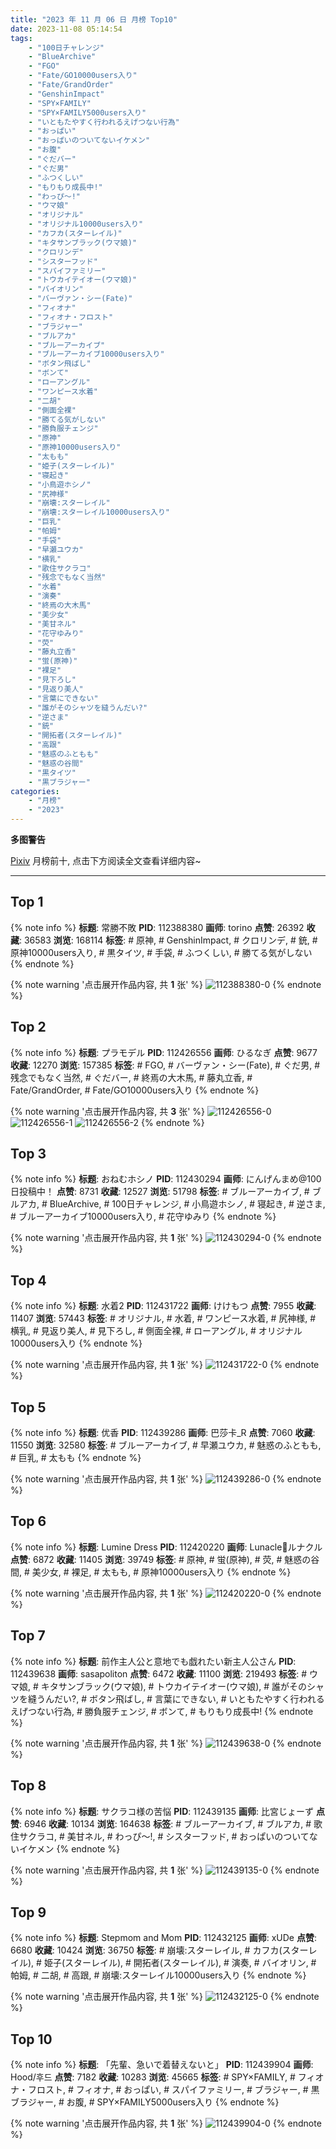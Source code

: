 ```yaml
---
title: "2023 年 11 月 06 日 月榜 Top10"
date: 2023-11-08 05:14:54
tags:
    - "100日チャレンジ"
    - "BlueArchive"
    - "FGO"
    - "Fate/GO10000users入り"
    - "Fate/GrandOrder"
    - "GenshinImpact"
    - "SPY×FAMILY"
    - "SPY×FAMILY5000users入り"
    - "いともたやすく行われるえげつない行為"
    - "おっぱい"
    - "おっぱいのついてないイケメン"
    - "お腹"
    - "ぐだバー"
    - "ぐだ男"
    - "ふつくしい"
    - "もりもり成長中!"
    - "わっぴ〜!"
    - "ウマ娘"
    - "オリジナル"
    - "オリジナル10000users入り"
    - "カフカ(スターレイル)"
    - "キタサンブラック(ウマ娘)"
    - "クロリンデ"
    - "シスターフッド"
    - "スパイファミリー"
    - "トウカイテイオー(ウマ娘)"
    - "バイオリン"
    - "バーヴァン・シー(Fate)"
    - "フィオナ"
    - "フィオナ・フロスト"
    - "ブラジャー"
    - "ブルアカ"
    - "ブルーアーカイブ"
    - "ブルーアーカイブ10000users入り"
    - "ボタン飛ばし"
    - "ボンて"
    - "ローアングル"
    - "ワンピース水着"
    - "二胡"
    - "側面全裸"
    - "勝てる気がしない"
    - "勝負服チェンジ"
    - "原神"
    - "原神10000users入り"
    - "太もも"
    - "姫子(スターレイル)"
    - "寝起き"
    - "小鳥遊ホシノ"
    - "尻神様"
    - "崩壊:スターレイル"
    - "崩壊:スターレイル10000users入り"
    - "巨乳"
    - "帕姆"
    - "手袋"
    - "早瀬ユウカ"
    - "横乳"
    - "歌住サクラコ"
    - "残念でもなく当然"
    - "水着"
    - "演奏"
    - "終焉の大木馬"
    - "美少女"
    - "美甘ネル"
    - "花守ゆみり"
    - "荧"
    - "藤丸立香"
    - "蛍(原神)"
    - "裸足"
    - "見下ろし"
    - "見返り美人"
    - "言葉にできない"
    - "誰がそのシャツを縫うんだい?"
    - "逆さま"
    - "銃"
    - "開拓者(スターレイル)"
    - "高跟"
    - "魅惑のふともも"
    - "魅惑の谷間"
    - "黒タイツ"
    - "黒ブラジャー"
categories:
    - "月榜"
    - "2023"
---
```


<i class="fa fa-triangle-exclamation"></i>**多图警告**<i class="fa fa-triangle-exclamation"></i>

[Pixiv](https://www.pixiv.net/) 月榜前十, 点击下方阅读全文查看详细内容~

<!-- more -->

---

## Top 1

{% note info %}
**标题**: 常勝不敗
**PID**: 112388380 **画师**: torino
**点赞**: 26392 **收藏**: 36583 **浏览**: 168114
**标签**: # 原神, # GenshinImpact, # クロリンデ, # 銃, # 原神10000users入り, # 黒タイツ, # 手袋, # ふつくしい, # 勝てる気がしない
{% endnote %}

{% note warning '点击展开作品内容, 共 **1** 张' %}
![112388380-0](https://i.pixiv.re/img-original/img/2023/10/09/00/00/13/112388380_p0.jpg)
{% endnote %}

## Top 2

{% note info %}
**标题**: プラモデル
**PID**: 112426556 **画师**: ひるなぎ
**点赞**: 9677 **收藏**: 12270 **浏览**: 157385
**标签**: # FGO, # バーヴァン・シー(Fate), # ぐだ男, # 残念でもなく当然, # ぐだバー, # 終焉の大木馬, # 藤丸立香, # Fate/GrandOrder, # Fate/GO10000users入り
{% endnote %}

{% note warning '点击展开作品内容, 共 **3** 张' %}
![112426556-0](https://i.pixiv.re/img-original/img/2023/10/10/06/00/06/112426556_p0.jpg)
![112426556-1](https://i.pixiv.re/img-original/img/2023/10/10/06/00/06/112426556_p1.jpg)
![112426556-2](https://i.pixiv.re/img-original/img/2023/10/10/06/00/06/112426556_p2.jpg)
{% endnote %}

## Top 3

{% note info %}
**标题**: おねむホシノ
**PID**: 112430294 **画师**: にんげんまめ@100日投稿中！
**点赞**: 8731 **收藏**: 12527 **浏览**: 51798
**标签**: # ブルーアーカイブ, # ブルアカ, # BlueArchive, # 100日チャレンジ, # 小鳥遊ホシノ, # 寝起き, # 逆さま, # ブルーアーカイブ10000users入り, # 花守ゆみり
{% endnote %}

{% note warning '点击展开作品内容, 共 **1** 张' %}
![112430294-0](https://i.pixiv.re/img-original/img/2023/10/10/11/01/02/112430294_p0.png)
{% endnote %}

## Top 4

{% note info %}
**标题**: 水着2
**PID**: 112431722 **画师**: けけもつ
**点赞**: 7955 **收藏**: 11407 **浏览**: 57443
**标签**: # オリジナル, # 水着, # ワンピース水着, # 尻神様, # 横乳, # 見返り美人, # 見下ろし, # 側面全裸, # ローアングル, # オリジナル10000users入り
{% endnote %}

{% note warning '点击展开作品内容, 共 **1** 张' %}
![112431722-0](https://i.pixiv.re/img-original/img/2023/10/10/12/38/54/112431722_p0.jpg)
{% endnote %}

## Top 5

{% note info %}
**标题**: 优香
**PID**: 112439286 **画师**: 巴莎卡_R
**点赞**: 7060 **收藏**: 11550 **浏览**: 32580
**标签**: # ブルーアーカイブ, # 早瀬ユウカ, # 魅惑のふともも, # 巨乳, # 太もも
{% endnote %}

{% note warning '点击展开作品内容, 共 **1** 张' %}
![112439286-0](https://i.pixiv.re/img-original/img/2023/10/10/19/46/42/112439286_p0.jpg)
{% endnote %}

## Top 6

{% note info %}
**标题**: Lumine Dress
**PID**: 112420220 **画师**: Lunacle🌙ルナクル
**点赞**: 6872 **收藏**: 11405 **浏览**: 39749
**标签**: # 原神, # 蛍(原神), # 荧, # 魅惑の谷間, # 美少女, # 裸足, # 太もも, # 原神10000users入り
{% endnote %}

{% note warning '点击展开作品内容, 共 **1** 张' %}
![112420220-0](https://i.pixiv.re/img-original/img/2023/10/10/00/00/43/112420220_p0.jpg)
{% endnote %}

## Top 7

{% note info %}
**标题**: 前作主人公と意地でも戯れたい新主人公さん
**PID**: 112439638 **画师**: sasapoliton
**点赞**: 6472 **收藏**: 11100 **浏览**: 219493
**标签**: # ウマ娘, # キタサンブラック(ウマ娘), # トウカイテイオー(ウマ娘), # 誰がそのシャツを縫うんだい?, # ボタン飛ばし, # 言葉にできない, # いともたやすく行われるえげつない行為, # 勝負服チェンジ, # ボンて, # もりもり成長中!
{% endnote %}

{% note warning '点击展开作品内容, 共 **1** 张' %}
![112439638-0](https://i.pixiv.re/img-original/img/2023/10/10/20/00/06/112439638_p0.jpg)
{% endnote %}

## Top 8

{% note info %}
**标题**: サクラコ様の苦悩
**PID**: 112439135 **画师**: 比宮じょーず
**点赞**: 6946 **收藏**: 10134 **浏览**: 164638
**标签**: # ブルーアーカイブ, # ブルアカ, # 歌住サクラコ, # 美甘ネル, # わっぴ〜!, # シスターフッド, # おっぱいのついてないイケメン
{% endnote %}

{% note warning '点击展开作品内容, 共 **1** 张' %}
![112439135-0](https://i.pixiv.re/img-original/img/2023/10/10/19/40/02/112439135_p0.png)
{% endnote %}

## Top 9

{% note info %}
**标题**: Stepmom and Mom
**PID**: 112432125 **画师**: xUDe
**点赞**: 6680 **收藏**: 10424 **浏览**: 36750
**标签**: # 崩壊:スターレイル, # カフカ(スターレイル), # 姫子(スターレイル), # 開拓者(スターレイル), # 演奏, # バイオリン, # 帕姆, # 二胡, # 高跟, # 崩壊:スターレイル10000users入り
{% endnote %}

{% note warning '点击展开作品内容, 共 **1** 张' %}
![112432125-0](https://i.pixiv.re/img-original/img/2023/10/10/16/24/56/112432125_p0.jpg)
{% endnote %}

## Top 10

{% note info %}
**标题**: 「先輩、急いで着替えないと」
**PID**: 112439904 **画师**: Hood/후드
**点赞**: 7182 **收藏**: 10283 **浏览**: 45665
**标签**: # SPY×FAMILY, # フィオナ・フロスト, # フィオナ, # おっぱい, # スパイファミリー, # ブラジャー, # 黒ブラジャー, # お腹, # SPY×FAMILY5000users入り
{% endnote %}

{% note warning '点击展开作品内容, 共 **1** 张' %}
![112439904-0](https://i.pixiv.re/img-original/img/2023/10/10/20/07/14/112439904_p0.png)
{% endnote %}
